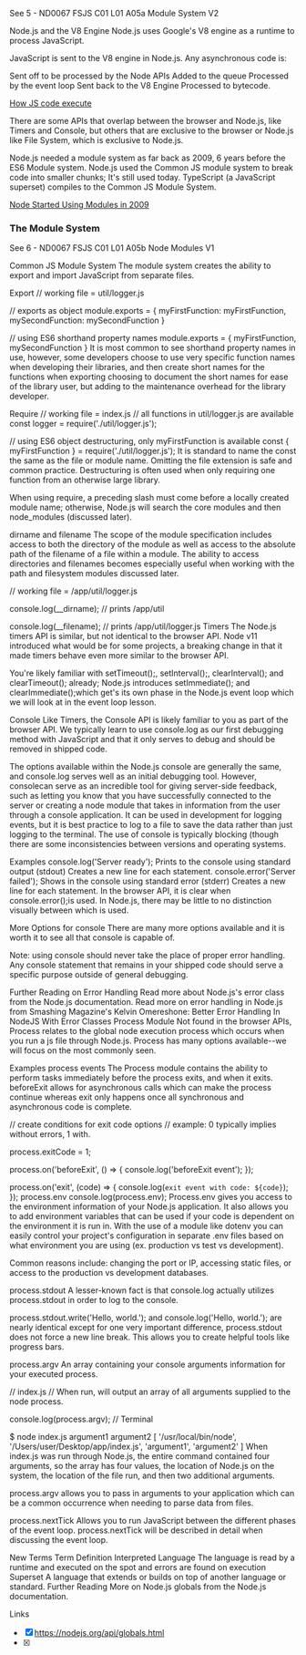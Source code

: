 See 5 - ND0067 FSJS C01 L01 A05a Module System V2

Node.js and the V8 Engine
Node.js uses Google's V8 engine as a runtime to process JavaScript.

JavaScript is sent to the V8 engine in Node.js. Any asynchronous code is:

Sent off to be processed by the Node APIs
Added to the queue
Processed by the event loop
Sent back to the V8 Engine
Processed to bytecode.

[How JS code execute](../img/fsjs-c1-l1-v8-stack.jpg)

There are some APIs that overlap between the browser and Node.js, like Timers and Console, but others that are exclusive to the browser or Node.js like File System, which is exclusive to Node.js.

Node.js needed a module system as far back as 2009, 6 years before the ES6 Module system. Node.js used the Common JS module system to break code into smaller chunks; It's still used today. TypeScript (a JavaScript superset) compiles to the Common JS Module System.

[Node Started Using Modules in 2009](../img/fsjs-c1-timeline.jpg)


### The Module System
See 6 - ND0067 FSJS C01 L01 A05b Node Modules V1

Common JS Module System
The module system creates the ability to export and import JavaScript from separate files.

Export
// working file = util/logger.js

// exports as object
module.exports = { 
    myFirstFunction: myFirstFunction,
    mySecondFunction: mySecondFunction
}

// using ES6 shorthand property names
module.exports = { 
    myFirstFunction,
    mySecondFunction
}
It is most common to see shorthand property names in use, however, some developers choose to use very specific function names when developing their libraries, and then create short names for the functions when exporting choosing to document the short names for ease of the library user, but adding to the maintenance overhead for the library developer.

Require
// working file = index.js
// all functions in util/logger.js are available
const logger = require('./util/logger.js');

// using ES6 object destructuring, only myFirstFunction is available
const { myFirstFunction } = require('./util/logger.js');
It is standard to name the const the same as the file or module name. Omitting the file extension is safe and common practice. Destructuring is often used when only requiring one function from an otherwise large library.

When using require, a preceding slash must come before a locally created module name; otherwise, Node.js will search the core modules and then node_modules (discussed later).

dirname and filename
The scope of the module specification includes access to both the directory of the module as well as access to the absolute path of the filename of a file within a module. The ability to access directories and filenames becomes especially useful when working with the path and filesystem modules discussed later.

// working file = /app/util/logger.js

console.log(__dirname);
// prints /app/util

console.log(__filename);
// prints /app/util/logger.js
Timers
The Node.js timers API is similar, but not identical to the browser API. Node v11 introduced what would be for some projects, a breaking change in that it made timers behave even more similar to the browser API.

You're likely familiar with setTimeout();, setInterval();, clearInterval(); and clearTimeout(); already; Node.js introduces setImmediate(); and clearImmediate();which get's its own phase in the Node.js event loop which we will look at in the event loop lesson.

Console
Like Timers, the Console API is likely familiar to you as part of the browser API. We typically learn to use console.log as our first debugging method with JavaScript and that it only serves to debug and should be removed in shipped code.

The options available within the Node.js console are generally the same, and console.log serves well as an initial debugging tool. However, consolecan serve as an incredible tool for giving server-side feedback, such as letting you know that you have successfully connected to the server or creating a node module that takes in information from the user through a console application. It can be used in development for logging events, but it is best practice to log to a file to save the data rather than just logging to the terminal. The use of console is typically blocking (though there are some inconsistencies between versions and operating systems.

Examples
console.log('Server ready');
Prints to the console using standard output (stdout)
Creates a new line for each statement.
console.error('Server failed');
Shows in the console using standard error (stderr)
Creates a new line for each statement.
In the browser API, it is clear when console.error();is used. In Node.js, there may be little to no distinction visually between which is used.

More Options for console
There are many more options available and it is worth it to see all that console is capable of.

Note: using console should never take the place of proper error handling. Any console statement that remains in your shipped code should serve a specific purpose outside of general debugging.

Further Reading on Error Handling
Read more about Node.js's error class from the Node.js documentation.
Read more on error handling in Node.js from Smashing Magazine's Kelvin Omereshone: Better Error Handling In NodeJS With Error Classes
Process Module
Not found in the browser APIs, Process relates to the global node execution process which occurs when you run a js file through Node.js. Process has many options available--we will focus on the most commonly seen.

Examples
process events
The Process module contains the ability to perform tasks immediately before the process exits, and when it exits. beforeExit allows for asynchronous calls which can make the process continue whereas exit only happens once all synchronous and asynchronous code is complete.

// create conditions for exit code options
// example: 0 typically implies without errors, 1 with.

process.exitCode = 1;

process.on('beforeExit', () => {
  console.log('beforeExit event');
});

process.on('exit', (code) => {
  console.log(`exit event with code: ${code}`);
});
process.env
console.log(process.env);
Process.env gives you access to the environment information of your Node.js application. It also allows you to add environment variables that can be used if your code is dependent on the environment it is run in. With the use of a module like dotenv you can easily control your project's configuration in separate .env files based on what environment you are using (ex. production vs test vs development).

Common reasons include: changing the port or IP, accessing static files, or access to the production vs development databases.

process.stdout
A lesser-known fact is that console.log actually utilizes process.stdout in order to log to the console.

process.stdout.write('Hello, world.'); and console.log('Hello, world.'); are nearly identical except for one very important difference, process.stdout does not force a new line break. This allows you to create helpful tools like progress bars.

process.argv
An array containing your console arguments information for your executed process.

// index.js
// When run, will output an array of all arguments supplied to the node process.

console.log(process.argv);
// Terminal

$ node index.js argument1 argument2 
[
  '/usr/local/bin/node',
  '/Users/user/Desktop/app/index.js',
  'argument1',
  'argument2'
]
When index.js was run through Node.js, the entire command contained four arguments, so the array has four values, the location of Node.js on the system, the location of the file run, and then two additional arguments.

process.argv allows you to pass in arguments to your application which can be a common occurrence when needing to parse data from files.

process.nextTick
Allows you to run JavaScript between the different phases of the event loop. process.nextTick will be described in detail when discussing the event loop.

New Terms
Term	Definition
Interpreted Language	The language is read by a runtime and executed on the spot and errors are found on execution
Superset	A language that extends or builds on top of another language or standard.
Further Reading
More on Node.js globals from the Node.js documentation.


Links
- [x] https://nodejs.org/api/globals.html
- [x] 